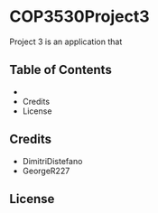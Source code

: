# COP3530Project3
Project 3 is an application that  

## Table of Contents
*
* Credits
* License

## Credits
* DimitriDistefano
* GeorgeR227

## License
